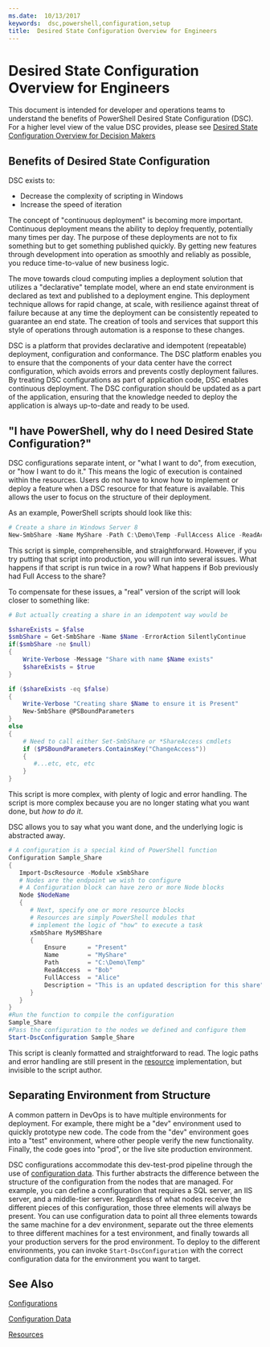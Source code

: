 ```yaml
---
ms.date:  10/13/2017
keywords:  dsc,powershell,configuration,setup
title:  Desired State Configuration Overview for Engineers
---
```

# Desired State Configuration Overview for Engineers

This document is intended for developer and operations teams to understand the benefits of
PowerShell Desired State Configuration (DSC). For a higher level view of the value DSC provides,
please see [Desired State Configuration Overview for Decision Makers](decisionMaker.md)

## Benefits of Desired State Configuration

DSC exists to:

- Decrease the complexity of scripting in Windows
- Increase the speed of iteration

The concept of "continuous deployment" is becoming more important. Continuous deployment means the
ability to deploy frequently, potentially many times per day. The purpose of these deployments are
not to fix something but to get something published quickly. By getting new features through
development into operation as smoothly and reliably as possible, you reduce time-to-value of new
business logic.

The move towards cloud computing implies a deployment solution that utilizes a "declarative"
template model, where an end state environment is declared as text and published to a deployment
engine. This deployment technique allows for rapid change, at scale, with resilience against threat
of failure because at any time the deployment can be consistently repeated to guarantee an end
state. The creation of tools and services that support this style of operations through automation
is a response to these changes.

DSC is a platform that provides declarative and idempotent (repeatable) deployment, configuration
and conformance. The DSC platform enables you to ensure that the components of your data center have
the correct configuration, which avoids errors and prevents costly deployment failures. By treating
DSC configurations as part of application code, DSC enables continuous deployment. The DSC
configuration should be updated as a part of the application, ensuring that the knowledge needed to
deploy the application is always up-to-date and ready to be used.

## "I have PowerShell, why do I need Desired State Configuration?"

DSC configurations separate intent, or "what I want to do", from execution, or "how I want to do
it." This means the logic of execution is contained within the resources. Users do not have to know
how to implement or deploy a feature when a DSC resource for that feature is available. This allows
the user to focus on the structure of their deployment.

As an example, PowerShell scripts should look like this:

```powershell
# Create a share in Windows Server 8
New-SmbShare -Name MyShare -Path C:\Demo\Temp -FullAccess Alice -ReadAccess Bob
```

This script is simple, comprehensible, and straightforward. However, if you try putting that script
into production, you will run into several issues. What happens if that script is run twice in a
row? What happens if Bob previously had Full Access to the share?

To compensate for these issues, a "real" version of the script will look closer to something like:

```powershell
# But actually creating a share in an idempotent way would be

$shareExists = $false
$smbShare = Get-SmbShare -Name $Name -ErrorAction SilentlyContinue
if($smbShare -ne $null)
{
    Write-Verbose -Message "Share with name $Name exists"
    $shareExists = $true
}

if ($shareExists -eq $false)
{
    Write-Verbose "Creating share $Name to ensure it is Present"
    New-SmbShare @PSBoundParameters
}
else
{
    # Need to call either Set-SmbShare or *ShareAccess cmdlets
    if ($PSBoundParameters.ContainsKey("ChangeAccess"))
    {
       #...etc, etc, etc
    }
}
```

This script is more complex, with plenty of logic and error handling. The script is more complex
because you are no longer stating what you want done, but _how to do it_.

DSC allows you to say what you want done, and the underlying logic is abstracted away.

```powershell
# A configuration is a special kind of PowerShell function
Configuration Sample_Share
{
   Import-DscResource -Module xSmbShare
   # Nodes are the endpoint we wish to configure
   # A Configuration block can have zero or more Node blocks
   Node $NodeName
   {
      # Next, specify one or more resource blocks
      # Resources are simply PowerShell modules that
      # implement the logic of "how" to execute a task
      xSmbShare MySMBShare
      {
          Ensure      = "Present"
          Name        = "MyShare"
          Path        = "C:\Demo\Temp"
          ReadAccess  = "Bob"
          FullAccess  = "Alice"
          Description = "This is an updated description for this share"
      }
   }
}
#Run the function to compile the configuration
Sample_Share
#Pass the configuration to the nodes we defined and configure them
Start-DscConfiguration Sample_Share
```

This script is cleanly formatted and straightforward to read.
The logic paths and error handling are still present in the [resource](../resources/resources.md) implementation,
but invisible to the script author.

## Separating Environment from Structure

A common pattern in DevOps is to have multiple environments for deployment. For example, there might
be a "dev" environment used to quickly prototype new code. The code from the "dev" environment goes
into a "test" environment, where other people verify the new functionality. Finally, the code goes
into "prod", or the live site production environment.

DSC configurations accommodate this dev-test-prod pipeline through the use of [configuration data](../configurations/configData.md).
This further abstracts the difference between the structure of the configuration from the nodes that
are managed. For example, you can define a configuration that requires a SQL server, an IIS server,
and a middle-tier server. Regardless of what nodes receive the different pieces of this
configuration, those three elements will always be present. You can use configuration data to point
all three elements towards the same machine for a dev environment, separate out the three elements
to three different machines for a test environment, and finally towards all your production servers
for the prod environment. To deploy to the different environments, you can invoke
`Start-DscConfiguration` with the correct configuration data for the environment you want to target.

## See Also

[Configurations](../configurations/configurations.md)

[Configuration Data](../configurations/configData.md)

[Resources](../resources/resources.md)
